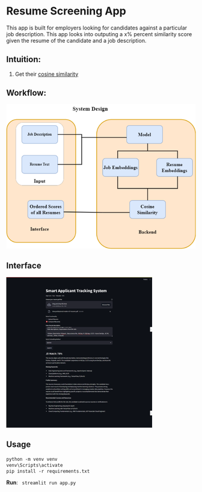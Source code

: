 # Resume Screening App
This app is built for employers looking for candidates against a particular job description. This app looks into outputing a x% percent similarity score given the resume of the candidate and a job description.

## Intuition:
1. Get their [cosine similarity](https://developers.google.com/machine-learning/clustering/similarity/measuring-similarity)

## Workflow:
<img src = "Demo\Workflow.png">

## Interface
<img src = "Demo\Interface.png" height=400>

## Usage

```
python -m venv venv
venv\Scripts\activate
pip install -r requirements.txt
```
**Run**: ``` streamlit run app.py```



